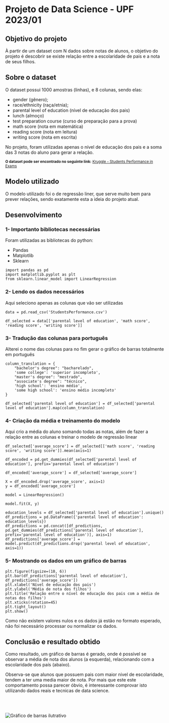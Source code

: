 # Projeto de Data Science - UPF 2023/01
## Objetivo do projeto

À partir de um dataset com N dados sobre notas de alunos, o objetivo do projeto é descobrir se existe relação entre a escolaridade de pais e a nota de seus filhos.



## Sobre o dataset

O dataset possui 1000 amostras (linhas), e 8 colunas, sendo elas:
* gender (gênero);
* race/ethnicity (raça/etnia);
* parental level of education (nível de educação dos pais)
* lunch (almoço)
* test preparation course (curso de preparação para a prova)
* math score (nota em matemática)
* reading score (nota em leitura)
* writing score (nota em escrita)

No projeto, foram utilizadas apenas o nível de educação dos pais e a soma das 3 notas do aluno para gerar a relação.

<sup style="display: inline-block;">**O dataset pode ser encontrado no seguinte link:** [Kruggle - Students Performance in Exams](https://www.kaggle.com/datasets/spscientist/students-performance-in-exams)</sup>


## Modelo utilizado
O modelo utilizado foi o de regressão liner, que serve muito bem para prever relações, sendo exatamente esta a ideia do projeto atual.

## Desenvolvimento

### 1- Importanto bibliotecas necessárias

Foram utilizadas as bibliotecas do python:
* Pandas
* Matplotlib
* Sklearn
  
```
import pandas as pd
import matplotlib.pyplot as plt
from sklearn.linear_model import LinearRegression
```

### 2- Lendo os dados necessários

Aqui seleciono apenas as colunas que vão ser utilizadas
```
data = pd.read_csv('StudentsPerformance.csv')

df_selected = data[['parental level of education', 'math score', 'reading score', 'writing score']]
```

### 3- Tradução das colunas para português

Alterei o nome das colunas para no fim gerar o gráfico de barras totalmente em português
```
column_translation = {
    "bachelor's degree": "bacharelado",
    'some college': 'superior incompleto',
    "master's degree": "mestrado",
    "associate's degree": "técnico",
    'high school': 'ensino médio',
    'some high school': 'ensino médio incompleto'
}

df_selected['parental level of education'] = df_selected['parental level of education'].map(column_translation)

```

### 4- Criação da média e treinamento do modelo

Aqui crio a média do aluno somando todas as notas, além de fazer a relação entre as colunas e treinar o modelo de regressão linear
```
df_selected['average_score'] = df_selected[['math score', 'reading score', 'writing score']].mean(axis=1)

df_encoded = pd.get_dummies(df_selected['parental level of education'], prefix='parental level of education')

df_encoded['average_score'] = df_selected['average_score']

X = df_encoded.drop('average_score', axis=1)
y = df_encoded['average_score']

model = LinearRegression()

model.fit(X, y)

education_levels = df_selected['parental level of education'].unique()
df_predictions = pd.DataFrame({'parental level of education': education_levels})
df_predictions = pd.concat([df_predictions, pd.get_dummies(df_predictions['parental level of education'], prefix='parental level of education')], axis=1)
df_predictions['average_score'] = model.predict(df_predictions.drop('parental level of education', axis=1))
````

### 5- Mostrando os dados em um gráfico de barras

```
plt.figure(figsize=(10, 6))
plt.bar(df_predictions['parental level of education'], df_predictions['average_score'])
plt.xlabel('Nível de educação dos pais')
plt.ylabel('Média de nota dos filhos')
plt.title('Relação entre o nível de educação dos pais com a média de notas dos filhos')
plt.xticks(rotation=45)
plt.tight_layout()
plt.show()
```

Como não existem valores nulos e os dados já estão no formato esperado, não foi necessário processar ou normalizar os dados.

## Conclusão e resultado obtido

Como resultado, um gráfico de barras é gerado, onde é possível se observar a média de nota dos alunos (a esquerda), relacionando com a escolaridade dos país (abaixo).

Observa-se que alunos que possuem pais com maior nivel de escolaridade, tendem a ter uma media maior de nota. Por mais que este este comportamento possa parecer óbvio, é interessante comprovar isto utilizando dados reais e tecnicas de data science.

<br>
<br>

<img src="resultado.png" alt="Gráfico de barras ilutrativo"
  />
